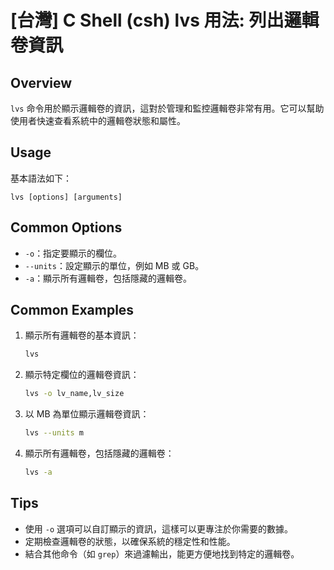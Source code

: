 # [台灣] C Shell (csh) lvs 用法: 列出邏輯卷資訊

## Overview
`lvs` 命令用於顯示邏輯卷的資訊，這對於管理和監控邏輯卷非常有用。它可以幫助使用者快速查看系統中的邏輯卷狀態和屬性。

## Usage
基本語法如下：
```
lvs [options] [arguments]
```

## Common Options
- `-o`：指定要顯示的欄位。
- `--units`：設定顯示的單位，例如 MB 或 GB。
- `-a`：顯示所有邏輯卷，包括隱藏的邏輯卷。

## Common Examples
1. 顯示所有邏輯卷的基本資訊：
   ```bash
   lvs
   ```

2. 顯示特定欄位的邏輯卷資訊：
   ```bash
   lvs -o lv_name,lv_size
   ```

3. 以 MB 為單位顯示邏輯卷資訊：
   ```bash
   lvs --units m
   ```

4. 顯示所有邏輯卷，包括隱藏的邏輯卷：
   ```bash
   lvs -a
   ```

## Tips
- 使用 `-o` 選項可以自訂顯示的資訊，這樣可以更專注於你需要的數據。
- 定期檢查邏輯卷的狀態，以確保系統的穩定性和性能。
- 結合其他命令（如 `grep`）來過濾輸出，能更方便地找到特定的邏輯卷。